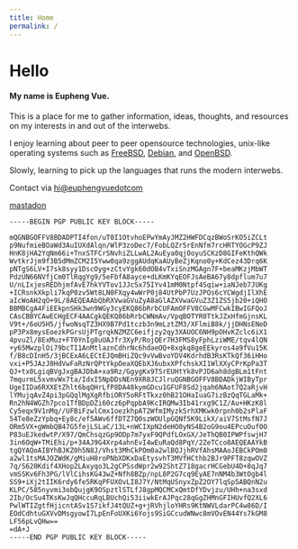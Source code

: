 ```yaml
---
title: Home
permalink: /
---
```


# Hello

#### My name is Eupheng Vue.

This is a place for me to gather information, ideas, thoughts, and resources on my interests in and out of the interwebs.

I enjoy learning about peer to peer opensource technologies, unix-like operating systems such as [FreeBSD](https://freebsd.org), [Debian](https://debian.org), and [OpenBSD](https://openbsd.org).

Slowly, learning to pick up the languages that runs the modern interwebs.

Contact via [hi@euphengvuedotcom](mailto:hi@euphengvue.com)

[mastadon](https://fosstodon.org/@vue)

```
-----BEGIN PGP PUBLIC KEY BLOCK-----

mQGNBGOFFV8BDADPTI4fon/uT0I1OtvhoEPwYmAyJMZ2HWFDCqzBWoSrKO5iZCLt
p9NufmieBOaWd3AuIUXdAlqn/WlP3zoDec7/FobLQZr5rEnNfm7rcHRTYOGcP9ZJ
HnK8jHA2YqNm66i+TnxSTFCrSNvhiZLLwAL2AuEya0qjOoyuSCKzD8GIFeKthQWk
WvtkrJjm9f3B5dMmZCM2I5Yww0qa9zggAUdqKaAUyBeZjKqno0y+KdCez43Drq6K
pNTgS6LV+I7sk8syy1DscOyg+zCtvYgk60dOB4vTxiSnzMGAgn7F+beaMKzjMbWT
PdzUN66NVfjCm0TlRqgYg9/5eFbfA8ayce+dLKmKYqEOFJsAeBA67y8dpflum7u7
U/nLIxjesREDhjmfAvE7hkYVTov1JJcSx75IYv41mM0Ntpf4Sqiw+iaNJeb7JUKg
+ICRsnkXkpli7kqP0zv5Wt8LN0FXqy4wWrP0j84UtPbP7UzJPOs6cYCWgdjIlXhE
aIcWoAH2qO+9L/8AEQEAAbQbRXVwaGVuZyA8aGlAZXVwaGVuZ3Z1ZS5jb20+iQHO
BBMBCgA4FiEEkpnSHk3wn9WGy3cyEKQ86bRrbCUFAmOFFV8CGwMFCwkIBwIGFQoJ
CAsCBBYCAwECHgECF4AACgkQEKQ86bRrbCWNmAv/VpqBOTYR0TtkJZxHfmGjnsKL
V9t+/6oU5H5/jfwoNsqTZ3HX9B7Pd1tczb3n9mLztZM3/XFlmiB8k/jjDHNsENeD
pP3Px8mysEoezkPGrsUjPTgrqkNZMZC6eifjzy2qy3XAUOC6NH9pOHvKZclc6iX1
4pvuZl/8ExMuz+FT0YnIg8uUAJfr3XyP/RojQEr7H3FMS8yFphLziWME/tqv4lQN
+y65MwzplOi79bcTI1AnMtlaznCdhrNc6hdaeOQ+8xgkq8geEEkyros4a9fVu15K
f/B8cDInH5/3jBCExA6LECtEJQmBHiZQc9vVwBvoYDV4KdrhdB3RsKTkQf36iHHo
vxi+P5JAzJ0HdVwFaRzNrQPtYkpOeaXQEbXJ6ubxXPfchskXI1WlXXyCPrKpPa3T
QJ+tx0LgiqBVgJxgBAJDbA+xa9Rz/GgygKx9TSrEUHtYk8vPJD6ah8dgBLm1tFnt
7mqurmL5xvmvWx7ta/IdxI5NpDDsNEn9XR8JCJlruQGNBGOFFV8BDADkjWIByTpr
UgeIIDa6RXXEtZhlt6bqQHrLfP8DA48kymGDcu1GFUF8Sd2jqah6NAot7Q2aRjvH
lYMujqAvZ4pi3pGQqlMgXgRfbiORY5oRFtTkxz0hB21OHaIuaG7izBzQqTGLaMk+
Rn2hN4WGZh7pco1TfBDpDZi60cz6pPqpbA9KcIRQMw3Ib41rxg9C1Z/Au+HKzK8l
Cy5eqx9V1nMq//UFBiFzwlCmx1oezkhpAT2WfmIMyzkSrhXMKwk0rpnh0b2sPlaF
54Te8eZzYpbq+Ey8c/ef5AWv6ffDTZ7Q0szWOUlpGQNf5K9LikX/aiV7StMsfN7J
ORm5VX+gWmbQB47G5fejLSLaC/13L+nWCIXpN2deHO0yNS4B2oG9ou4EPcuOuf0O
P83uEJkedwtP/X97/QmChsqzGp9ODp7m7yxF9QPdfLOxGX/JeThQB0IPWPfswjH7
3in6OqW+TMiEhi/p+34AJ9G4Xrp4ahnEvI4wEuRaQd8PqY/2ZeTCco8AEQEAAYkB
tgQYAQoAIBYhBJKZ0h5N8J/Vhst3MhCkPOm0a2wlBQJjhRVfAhsMAAoJEBCkPOm0
a2wl1tsMAJOZWdK/gMiuH8roPNbXDKxDaEtysvhT3MVfHCthb2BJr9PFT8zqwOVZ
7q/S620Kdif4XHop2LAxyqo3L2gCPSsdWpr2w92ShtZ718gacrHCGebU4D+8qJq7
vmSSKv6Fh3PG/lVlCihsKG43wZ+Nfh8BZp/npL8P2G7cq9EyAE7nNM4b3WtOgb4l
SS9+iXj2tIIK6rdy6fe5RKqPFUXOvLI8J7Y/NtMqUSnyxZpZ2OY7lqSp5ABQnN2u
KLPC/585nyvmi3obQujgK9OSpztlSTLfJ8gpMQCMCxQmtDfYDvjzu/UHh+na3sxd
2Ib/OcSu4TKsKwJqQHccuRqLBUchQi53iiwkErAJPqc28qGgZHMnGFIHUvfQ2XL6
PwlWTIZgtfHjicntASv1S7ikfJ4tQUZ+g+jRVhjloYHRs9KtNWVLdarPC4w86D/I
EOdCdhtuGXVvDMsgyowI7LpEnFoUXKi6Yojs9SiGCcudWNwc8mVOvEN44Ys7kGM8
LF56pLvQHw==
=dA+J
-----END PGP PUBLIC KEY BLOCK-----
```